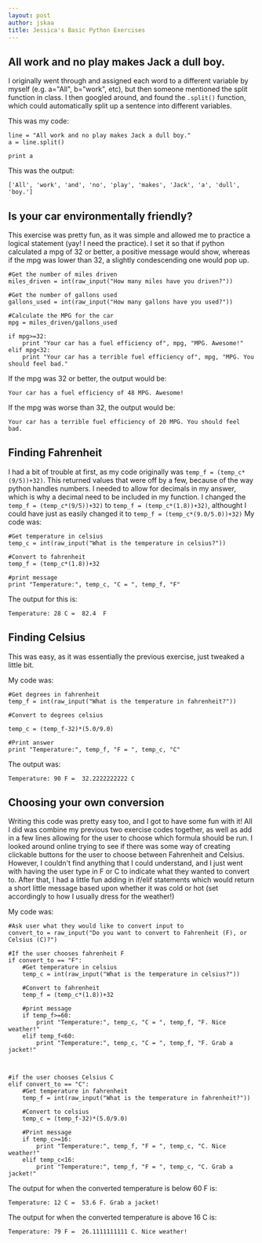 ```yaml
---
layout: post
author: jskaa
title: Jessica's Basic Python Exercises
---
```


## All work and no play makes Jack a dull boy.

I originally went through and assigned each word to a different variable by myself (e.g. a="All", b="work", etc),
but then someone mentioned the split function in class. I then googled around, and found the ```.split()``` function,
which could automatically split up a sentence into different variables. 


This was my code:

```
line = "All work and no play makes Jack a dull boy."
a = line.split()

print a
```

This was the output:

```
['All', 'work', 'and', 'no', 'play', 'makes', 'Jack', 'a', 'dull', 'boy.']
```


## Is your car environmentally friendly?

This exercise was pretty fun, as it was simple and allowed me to practice a logical statement (yay! I need the practice). 
I set it so that if python calculated a mpg of 32 or better, a positive message would show, whereas if the mpg was lower than 32, a slightly condescending one would pop up. 


```
#Get the number of miles driven
miles_driven = int(raw_input("How many miles have you driven?"))

#Get the number of gallons used
gallons_used = int(raw_input("How many gallons have you used?"))

#Calculate the MPG for the car
mpg = miles_driven/gallons_used

if mpg>=32:
    print "Your car has a fuel efficiency of", mpg, "MPG. Awesome!"
elif mpg<32:
    print "Your car has a terrible fuel efficiency of", mpg, "MPG. You should feel bad."
```

If the mpg was 32 or better, the output would be:

```
Your car has a fuel efficiency of 48 MPG. Awesome!
```

If the mpg was worse than 32, the output would be:

```
Your car has a terrible fuel efficiency of 20 MPG. You should feel bad.
```


## Finding Fahrenheit

I had a bit of trouble at first, as my code originally was ```temp_f = (temp_c*(9/5))+32)```. This returned values that were off by a few, because of the way python handles numbers. I needed to allow for decimals in my answer, which is why a decimal need to be included in my function. I changed the ```temp_f = (temp_c*(9/5))+32)``` to ```temp_f = (temp_c*(1.8))+32)```, althought I could have just as easily changed it to ```temp_f = (temp_c*(9.0/5.0))+32)```
My code was:

```
#Get temperature in celsius
temp_c = int(raw_input("What is the temperature in celsius?"))

#Convert to fahrenheit
temp_f = (temp_c*(1.8))+32

#print message
print "Temperature:", temp_c, "C = ", temp_f, "F"
```

The output for this is: 

```
Temperature: 28 C =  82.4  F
```


## Finding Celsius

This was easy, as it was essentially the previous exercise, just tweaked a little bit. 

My code was: 

```
#Get degrees in fahrenheit
temp_f = int(raw_input("What is the temperature in fahrenheit?"))

#Convert to degrees celsius

temp_c = (temp_f-32)*(5.0/9.0)

#Print answer
print "Temperature:", temp_f, "F = ", temp_c, "C"
```

The output was:

```
Temperature: 90 F =  32.2222222222 C
```


## Choosing your own conversion

Writing this code was pretty easy too, and I got to have some fun with it! All I did was combine my previous two exercise codes together, as well as add in a few lines allowing for the user to choose which formula should be run. I looked around online trying to see if there was some way of creating clickable buttons for the user to choose between Fahrenheit and Celsius. However, I couldn't find anything that I could understand, and I just went with having the user type in F or C to indicate what they wanted to convert to. After that, I had a little fun adding in if/elif statements which would return a short little message based upon whether it was cold or hot (set accordingly to how I usually dress for the weather!) 

My code was:

```
#Ask user what they would like to convert input to
convert_to = raw_input("Do you want to convert to Fahrenheit (F), or Celsius (C)?")

#If the user chooses fahrenheit F
if convert_to == "F":
    #Get temperature in celsius
    temp_c = int(raw_input("What is the temperature in celsius?"))

    #Convert to fahrenheit
    temp_f = (temp_c*(1.8))+32

    #print message
    if temp_f>=60:
        print "Temperature:", temp_c, "C = ", temp_f, "F. Nice weather!"
    elif temp_f<60:
        print "Temperature:", temp_c, "C = ", temp_f, "F. Grab a jacket!"
    
    

#if the user chooses Celsius C    
elif convert_to == "C":
    #Get temperature in fahrenheit
    temp_f = int(raw_input("What is the temperature in fahrenheit?"))

    #Convert to celsius
    temp_c = (temp_f-32)*(5.0/9.0)

    #Print message
    if temp_c>=16:
        print "Temperature:", temp_f, "F = ", temp_c, "C. Nice weather!"
    elif temp_c<16:
        print "Temperature:", temp_f, "F = ", temp_c, "C. Grab a jacket!"
```

The output for when the converted temperature is below 60 F is:

```
Temperature: 12 C =  53.6 F. Grab a jacket!
```

The output for when the converted temperature is above 16 C is:

```
Temperature: 79 F =  26.1111111111 C. Nice weather!
```



